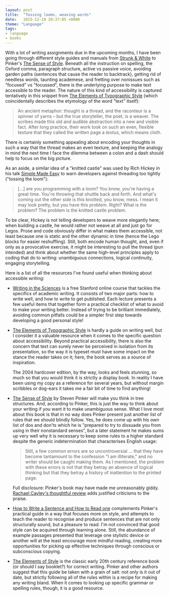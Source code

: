 ```yaml
---
layout: post
title:  "Tossing looms, weaving words"
date:   2015-12-10 20:37:05 +0000
theme: "Language"
tags: 
- language
- books
---
```


With a lot of writing assignments due in the upcoming months, I have been
going through different style guides and manuals from [Strunk &
White][elementsofstyle] to Pinker's [The Sense of Style][senseofstyle].
Beneath all the instruction on spelling, the Oxford comma, paragraph
structure, active vs passive voice, avoiding garden paths (sentences that
cause the reader to backtrack), getting rid of needless words, taunting
academese, and fretting over nonissues such as "focused" vs "focussed", there
is the underlying purpose to make text accessible to the reader. The nature of
this kind of accessibility is captured tentatively in this snippet from [The
Elements of Typographic Style][typographicstyle] (which coincidentally
describes the etymology of the word "text" itself):

> An ancient metaphor: thought is a thread, and the raconteur is a spinner of
> yarns – but the true storyteller, the poet, is a weaver. The scribes made
> this old and audible abstraction into a new and visible fact. After long
> practice, their work took on such an even, flexible texture that they called
> the written page a *textus*, which means cloth.

There is certainly something appealing about encoding your thoughts in such a
way that the thread makes an even texture, and keeping the analogy in mind
the next time I face the dilemma between a colon and a dash should help to
focus on the big picture.

As an aside, a similar idea of a "knitted castle" was used
by Rich Hickey in his talk [Simple Made
Easy](https://github.com/matthiasn/talk-transcripts/blob/master/Hickey_Rich/SimpleMadeEasy.md)
to warn developers against threading too tightly ("tossing the loom"):

> [...] are you programming with a loom? You know, you're having a great time. You're
throwing that shuttle back and forth. And what's coming out the other side is
this knotted, you know, mess. I mean it may look pretty, but you have this
problem. Right? What is the problem? The problem is the knitted castle
problem.

To be clear, Hickey is not telling developers to weave more elegantly here;
when building a castle, he would rather not weave at all and just go for
Legos. Prose and code obviously differ in what makes them accessible, not
least because one is static and the other dynamic in time (hence the Lego
blocks for easier reshuffling). Still, both encode human thought, and, even if
only as a provocative exercise, it might be interesting to pull the thread
(pun intended) and think about whether the same high-level principles apply to
coding that do to writing: unambiguous connections, logical continuity,
engaging storytelling.

Here is a list of all the resources I've found useful when thinking about
accessible writing:

- [Writing in the Sciences][sciwrite] is a free Stanford online course that
  tackles the specifics of academic writing. It consists of two major
  parts: how to write well, and how to write to get published. Each lecture
  presents a few useful items that together form a practical checklist
  of what to avoid to make your writing better. Instead of trying to be
  brilliant immediately, avoiding common pitfalls could be a simpler first
  step towards developing a good personal style!

- [The Elements of Typographic Style][typographicstyle] is hardly a guide on
  writing well, but I consider it a valuable resource when it comes to the
  specific question about accessibility. Beyond practical accessibility, there
  is also the concern that text can surely never be perceived in isolation
  from its presentation, so the way it is typeset must have
  some impact on the stance the reader takes on it; here, the book serves as a
  source of inspiration.

  The 2004 hardcover edition, by the way, looks and feels stunning, so much so
  that you would think it is strictly a display book. In reality I have been
  using my copy as a reference for several years, but without margin scribbles
  or dog-ears it takes me a fair bit of time to find anything!

- [The Sense of Style][senseofstyle] by Steven Pinker will make you think in
  tree structures. And, according to Pinker, this is just the way to think
  about your writing if you want it to make unambiguous sense. What I love
  most about this book is that in no way does Pinker present just another list
  of rules that we should blindly follow. Yes, he does come up with his own
  list of dos and don'ts which he is "prepared to try to dissuade you from
  using in their nonstandard senses", but a later statement he makes sums up
  very well why it is necessary to keep some rules to a higher standard
  despite the generic indetermination that characterises English usage:

  > Still, a few common errors are so uncontroversial ... that they have become
  tantamount to the confession "I am illiterate," and no writer should be
  caught making them. As I mentioned, the problem with these errors is not
  that they betray an absence of logical thinking but that they betray a
  history of inattention to the printed page.

  Full disclosure: Pinker's book may have made me unreasonably giddy. [Rachael
  Cayley's thoughtful
  review](http://explorationsofstyle.com/2015/02/26/in-support-of-academic-writing/)
  adds justified criticisms to the praise.

- [How to Write a Sentence and How to Read one][sentence] complements Pinker's
  practical guide in a way that focuses more on style, and attempts to teach
  the reader to recognise and produce sentences that are not only structurally
  sound, but a pleasure to read. I'm not convinced that good style can be
  acquired through learning alone. Still, the abundance of example passages
  presented that leverage one stylistic device or another will at the least
  encourage more mindful reading, creating more opportunities for picking up
  effective techniques through conscious or subconscious copying.

- [The Elements of Style][elementsofstyle] is the classic early 20th century
  reference book (or should I say booklet?) for correct writing. Pinker and
  other authors suggest that this guide be taken with a grain of salt: not
  only is it out of date, but strictly following all of the rules within is a
  recipe for making any writing bland. When it comes to looking up specific
  grammar or spelling rules, though, it is a good resource.

[typographicstyle]: https://www.goodreads.com/book/show/44735.The_Elements_of_Typographic_Style  "The Elements of Typographic Style"
[senseofstyle]: https://www.goodreads.com/book/show/20821371-the-sense-of-style "The Sense of Style: The Thinking Person's Guide to Writing in the 21st Century"
[elementsofstyle]: https://www.goodreads.com/book/show/33514.The_Elements_of_Style "The Elements of Style"
[sciwrite]: http://online.stanford.edu/course/writing-in-the-sciences "Writing in the Sciences"
[sentence]: https://www.goodreads.com/book/show/9561867-how-to-write-a-sentence "How to Write a Sentence: And How to Read One"

